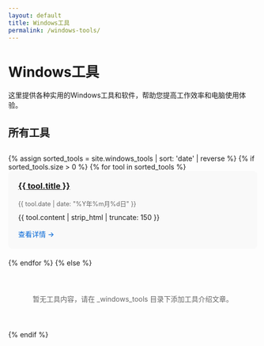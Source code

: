 ```yaml
---
layout: default
title: Windows工具
permalink: /windows-tools/
---
```


# Windows工具

这里提供各种实用的Windows工具和软件，帮助您提高工作效率和电脑使用体验。

## 所有工具

<div class="tool-list">
  {% assign sorted_tools = site.windows_tools | sort: 'date' | reverse %}
  {% if sorted_tools.size > 0 %}
    {% for tool in sorted_tools %}
      <div class="tool-item">
        <h3><a href="{{ tool.url }}">{{ tool.title }}</a></h3>
        <div class="tool-meta">
          <span class="tool-date">{{ tool.date | date: "%Y年%m月%d日" }}</span>
        </div>
        <div class="tool-excerpt">
          {{ tool.content | strip_html | truncate: 150 }}
        </div>
        <a href="{{ tool.url }}" class="read-more">查看详情 →</a>
      </div>
    {% endfor %}
  {% else %}
    <p class="no-content">暂无工具内容，请在 _windows_tools 目录下添加工具介绍文章。</p>
  {% endif %}
</div>

<style>
  .tool-list {
    margin-top: 30px;
  }
  
  .tool-item {
    background-color: #f9f9f9;
    border-radius: 8px;
    padding: 20px;
    margin-bottom: 20px;
    transition: transform 0.3s ease, box-shadow 0.3s ease;
  }
  
  .tool-item:hover {
    transform: translateY(-3px);
    box-shadow: 0 5px 15px rgba(0,0,0,0.1);
  }
  
  .tool-item h3 {
    margin-top: 0;
  }
  
  .tool-meta {
    color: #666;
    font-size: 0.9em;
    margin-bottom: 10px;
  }
  
  .tool-excerpt {
    margin-bottom: 15px;
  }
  
  .read-more {
    color: #0366d6;
    text-decoration: none;
    font-weight: 500;
  }
  
  .read-more:hover {
    text-decoration: underline;
  }
  
  .no-content {
    text-align: center;
    padding: 40px;
    color: #666;
  }
</style>
